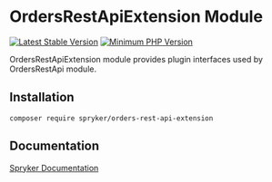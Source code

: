 # OrdersRestApiExtension Module
[![Latest Stable Version](https://poser.pugx.org/spryker/orders-rest-api-extension/v/stable.svg)](https://packagist.org/packages/spryker/orders-rest-api-extension)
[![Minimum PHP Version](https://img.shields.io/badge/php-%3E%3D%207.4-8892BF.svg)](https://php.net/)

OrdersRestApiExtension module provides plugin interfaces used by OrdersRestApi module.

## Installation

```
composer require spryker/orders-rest-api-extension
```

## Documentation

[Spryker Documentation](https://docs.spryker.com)
